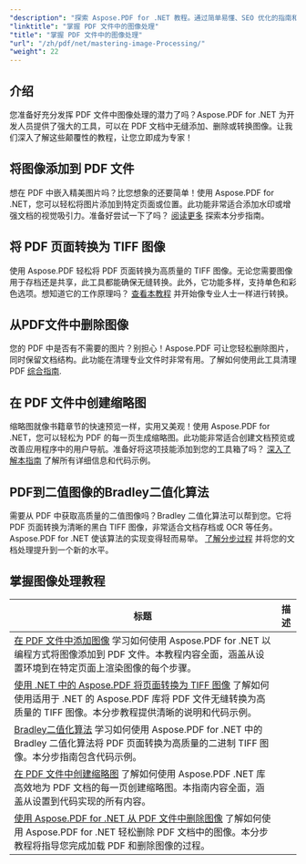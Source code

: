 ```yaml
---
"description": "探索 Aspose.PDF for .NET 教程。通过简单易懂、SEO 优化的指南和代码示例，掌握在 PDF 文件中添加、转换和管理图像的方法。"
"linktitle": "掌握 PDF 文件中的图像处理"
"title": "掌握 PDF 文件中的图像处理"
"url": "/zh/pdf/net/mastering-image-Processing/"
"weight": 22
---
```


## 介绍

您准备好充分发挥 PDF 文件中图像处理的潜力了吗？Aspose.PDF for .NET 为开发人员提供了强大的工具，可以在 PDF 文档中无缝添加、删除或转换图像。让我们深入了解这些颠覆性的教程，让您立即成为专家！

## 将图像添加到 PDF 文件  

想在 PDF 中嵌入精美图片吗？比您想象的还要简单！使用 Aspose.PDF for .NET，您可以轻松将图片添加到特定页面或位置。此功能非常适合添加水印或增强文档的视觉吸引力。准备好尝试一下了吗？ [阅读更多](./adding-image/) 探索本分步指南。

## 将 PDF 页面转换为 TIFF 图像  

使用 Aspose.PDF 轻松将 PDF 页面转换为高质量的 TIFF 图像。无论您需要图像用于存档还是共享，此工具都能确保无缝转换。此外，它功能多样，支持单色和彩色选项。想知道它的工作原理吗？ [查看本教程](./convert-pages-to-tiff-images/) 并开始像专业人士一样进行转换。

## 从PDF文件中删除图像  

您的 PDF 中是否有不需要的图片？别担心！Aspose.PDF 可让您轻松删除图片，同时保留文档结构。此功能在清理专业文件时非常有用。了解如何使用此工具清理 PDF [综合指南](./delete-images-from-pdf-files/).  

## 在 PDF 文件中创建缩略图  

缩略图就像书籍章节的快速预览一样，实用又美观！使用 Aspose.PDF for .NET，您可以轻松为 PDF 的每一页生成缩略图。此功能非常适合创建文档预览或改善应用程序中的用户导航。准备好将这项技能添加到您的工具箱了吗？ [深入了解本指南](./creating-thumbnail-images/) 了解所有详细信息和代码示例。

## PDF到二值图像的Bradley二值化算法  

需要从 PDF 中获取高质量的二值图像吗？Bradley 二值化算法可以帮到您。它将 PDF 页面转换为清晰的黑白 TIFF 图像，非常适合文档存档或 OCR 等任务。Aspose.PDF for .NET 使该算法的实现变得轻而易举。 [了解分步过程](./bradley-binarization-algorithm/) 并将您的文档处理提升到一个新的水平。

## 掌握图像处理教程
标题 | 描述 |
| --- | --- | 
| [在 PDF 文件中添加图像](./adding-image/) 学习如何使用 Aspose.PDF for .NET 以编程方式将图像添加到 PDF 文件。本教程内容全面，涵盖从设置环境到在特定页面上渲染图像的每个步骤。|  
| [使用 .NET 中的 Aspose.PDF 将页面转换为 TIFF 图像](./convert-pages-to-tiff-images/) 了解如何使用适用于 .NET 的 Aspose.PDF 库将 PDF 文件无缝转换为高质量的 TIFF 图像。本分步教程提供清晰的说明和代码示例。|  
| [Bradley二值化算法](./bradley-binarization-algorithm/) 学习如何使用 Aspose.PDF for .NET 中的 Bradley 二值化算法将 PDF 页面转换为高质量的二进制 TIFF 图像。本分步指南包含代码示例。|   
| [在 PDF 文件中创建缩略图](./creating-thumbnail-images/) 了解如何使用 Aspose.PDF .NET 库高效地为 PDF 文档的每一页创建缩略图。本指南内容全面，涵盖从设置到代码实现的所有内容。|  
| [使用 Aspose.PDF for .NET 从 PDF 文件中删除图像](./delete-images-from-pdf-files/) 了解如何使用 Aspose.PDF for .NET 轻松删除 PDF 文档中的图像。本分步教程将指导您完成加载 PDF 和删除图像的过程。|